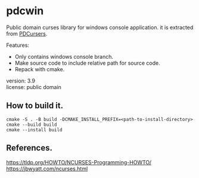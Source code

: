 # pdcwin

Public domain curses library for windows console application. it is extracted from [PDCursers](https://github.com/wmcbrine/PDCurses).  

Features:  
- Only contains windows console branch.  
- Make source code to include relative path for source code.  
- Repack with cmake.  

version: 3.9  
license: public domain  

## How to build it.
```
cmake -S . -B build -DCMAKE_INSTALL_PREFIX=<path-to-install-directory>
cmake --build build
cmake --install build
```

## References.

https://tldp.org/HOWTO/NCURSES-Programming-HOWTO/  
https://jbwyatt.com/ncurses.html  